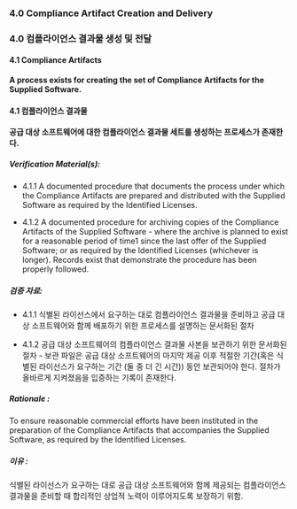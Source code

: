### 4.0 Compliance Artifact Creation and Delivery

### 4.0 컴플라이언스 결과물 생성 및 전달

#### 4.1        Compliance Artifacts

**A process exists for creating the set of Compliance Artifacts for the Supplied Software.**

#### 4.1        컴플라이언스 결과물

**공급 대상 소프트웨어에 대한 컴플라이언스 결과물 세트를 생성하는 프로세스가 존재한다.**

##### Verification Material(s):

- 4.1.1 A documented procedure that documents the process under which the Compliance Artifacts are prepared and distributed with the Supplied Software as required by the Identified Licenses.

- 4.1.2 A documented procedure for archiving copies of the Compliance Artifacts of the Supplied Software - where the archive is planned to exist for a reasonable period of time1 since the last offer of the Supplied Software; or as required by the Identified Licenses (whichever is longer). Records exist that demonstrate the procedure has been properly followed.

##### 검증 자료:

- 4.1.1 식별된 라이선스에서 요구하는 대로 컴플라이언스 결과물을 준비하고 공급 대상 소프트웨어와 함께 배포하기 위한 프로세스를 설명하는 문서화된 절차

- 4.1.2 공급 대상 소프트웨어의 컴플라이언스 결과물 사본을 보관하기 위한 문서화된 절차 - 보관 파일은 공급 대상 소프트웨어의 마지막 제공 이후 적절한 기간(혹은 식별된 라이선스가 요구하는 기간 (둘 중 더 긴 시간)) 동안 보관되어야 한다. 절차가 올바르게 지켜졌음을 입증하는 기록이 존재한다.

##### Rationale :

To ensure reasonable commercial efforts have been instituted in the preparation of the Compliance Artifacts that accompanies the Supplied Software, as required by the Identified Licenses.

##### 이유 :

식별된 라이선스가 요구하는 대로 공급 대상 소프트웨어와 함께 제공되는 컴플라이언스 결과물을 준비할 때 합리적인 상업적 노력이 이루어지도록 보장하기 위함.
